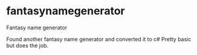 # fantasynamegenerator
Fantasy name generator

Found another fantasy name generator and converted it to c#
Pretty basic but does the job.
